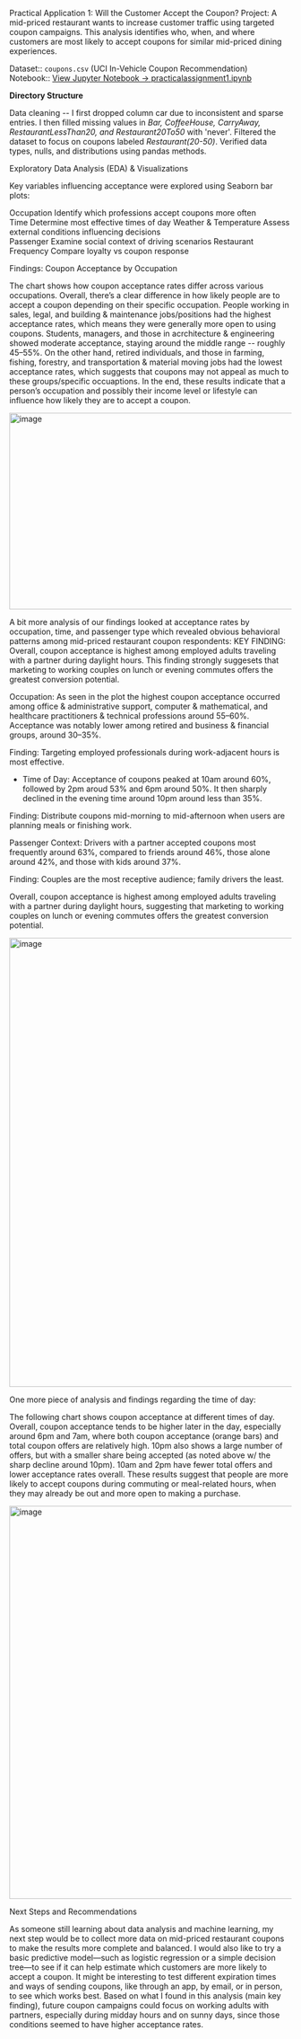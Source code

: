 Practical Application 1: Will the Customer Accept the Coupon?
Project: A mid-priced restaurant wants to increase customer traffic using targeted coupon campaigns.  This analysis identifies who, when, and where customers are most likely to accept coupons for similar mid-priced dining experiences.


Dataset:: `coupons.csv` (UCI In-Vehicle Coupon Recommendation)  
Notebook:: [View Jupyter Notebook → practicalassignment1.ipynb](https://github.com/rh2098ta/Practicalapplication1/blob/main/practicalassignment1.ipynb)


**Directory Structure**


Data cleaning -- 
I first dropped column car due to inconsistent and sparse entries.
I then filled missing values in _Bar, CoffeeHouse, CarryAway, RestaurantLessThan20, and Restaurant20To50_ with 'never'.
Filtered the dataset to focus on coupons labeled _Restaurant(20-50)_.
Verified data types, nulls, and distributions using pandas methods.

Exploratory Data Analysis (EDA) & Visualizations 

Key variables influencing acceptance were explored using Seaborn bar plots:

  Occupation	Identify which professions accept coupons more often  
  Time	Determine most effective times of day
  Weather & Temperature	Assess external conditions influencing decisions  
  Passenger	Examine social context of driving scenarios
  Restaurant Frequency	Compare loyalty vs coupon response

Findings: Coupon Acceptance by Occupation

The chart shows how coupon acceptance rates differ across various occupations. Overall, there’s a clear difference in how likely people are to accept a coupon depending on their specific occupation. People working in sales, legal, and building & maintenance jobs/positions had the highest acceptance rates, which means they were generally more open to using coupons. Students, managers, and those in acrchitecture & engineering showed moderate acceptance, staying around the middle range -- roughly 45–55%. On the other hand, retired individuals, and those in farming, fishing, forestry, and transportation & material moving jobs had the lowest acceptance rates, which suggests that coupons may not appeal as much to these groups/specific occuaptions. In the end, these results indicate that a person’s occupation and possibly their income level or lifestyle can influence how likely they are to accept a coupon.

<img width="800" height="350" alt="image" src="https://github.com/user-attachments/assets/fccbc5f6-0519-4060-b3d7-d3a949ad58c7" />


A bit more analysis of our findings looked at acceptance rates by occupation, time, and passenger type which revealed obvious behavioral patterns among mid-priced restaurant coupon respondents: KEY FINDING: Overall, coupon acceptance is highest among employed adults traveling with a partner during daylight hours. This finding strongly suggesets that marketing to working couples on lunch or evening commutes offers the greatest conversion potential.

Occupation: As seen in the plot the highest coupon acceptance occurred among office & administrative support, computer & mathematical, and healthcare practitioners & technical professions around 55–60%. Acceptance was notably lower among retired and business & financial groups, around 30–35%.

Finding:  Targeting employed professionals during work-adjacent hours is most effective.
- Time of Day: Acceptance of coupons peaked at 10am around 60%, followed by 2pm aroud  53% and 6pm around 50%. It then sharply declined in the evening time around 10pm around less than 35%.

Finding: Distribute coupons mid-morning to mid-afternoon when users are planning meals or finishing work.

Passenger Context: Drivers with a partner accepted coupons most frequently around 63%, compared to friends around 46%, those alone around 42%, and those with kids around 37%.

Finding: Couples are the most receptive audience; family drivers the least.


Overall, coupon acceptance is highest among employed adults traveling with a partner during daylight hours, suggesting that marketing to working couples on lunch or evening commutes offers the greatest conversion potential.

<img width="800" height="800" alt="image" src="https://github.com/user-attachments/assets/5802f473-53a9-467e-b9a9-537f6c1c6dd3" />

One more piece of analysis and findings regarding the time of day:

The following chart shows coupon acceptance at different times of day. Overall, coupon acceptance tends to be higher later in the day, especially around 6pm and 7am, where both coupon acceptance (orange bars) and total coupon offers are relatively high. 10pm also shows a large number of offers, but with a smaller share being accepted (as noted above w/ the sharp decline around 10pm). 10am and 2pm have fewer total offers and lower acceptance rates overall. These results suggest that people are more likely to accept coupons during commuting or meal-related hours, when they may already be out and more open to making a purchase.

<img width="800" height="700" alt="image" src="https://github.com/user-attachments/assets/7344f2a8-40ab-4bc8-b8b1-0f8200857e21" />

Next Steps and Recommendations

As someone still learning about data analysis and machine learning, my next step would be to collect more data on mid-priced restaurant coupons to make the results more complete and balanced. I would also like to try a basic predictive model—such as logistic regression or a simple decision tree—to see if it can help estimate which customers are more likely to accept a coupon. It might be interesting to test different expiration times and ways of sending coupons, like through an app, by email, or in person, to see which works best. Based on what I found in this analysis (main key finding), future coupon campaigns could focus on working adults with partners, especially during midday hours and on sunny days, since those conditions seemed to have higher acceptance rates.
